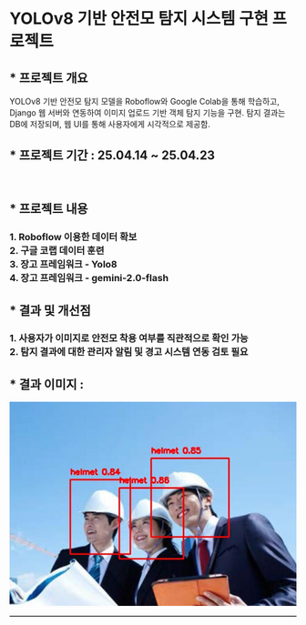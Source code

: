 <h1> YOLOv8 기반 안전모 탐지 시스템 구현 프로젝트 </h1>


<h2>* 프로젝트 개요 <br></h2>
YOLOv8 기반 안전모 탐지 모델을 Roboflow와 Google Colab을 통해 학습하고, Django 웹 서버와 연동하여 이미지 업로드 기반 객체 탐지 기능을 구현. 탐지 결과는 DB에 저장되며, 웹 UI를 통해 사용자에게 시각적으로 제공함.



<h2>* 프로젝트 기간 : 25.04.14 ~ 25.04.23 </h2><br>
<h2>* 프로젝트 내용  </h2>
<h3>
1. Roboflow 이용한 데이터 확보   <br>
2. 구글 코랩 데이터 훈련  <br>
3. 장고 프레임워크 - Yolo8 <br>
4. 장고 프레임워크 - gemini-2.0-flash <br>
 </h3>
<h2>* 결과 및 개선점  </h2>
<h3>
 1. 사용자가 이미지로 안전모 착용 여부를 직관적으로 확인 가능 <br>
 2. 탐지 결과에 대한 관리자 알림 및 경고 시스템 연동 검토 필요
</h3>





<table border=1  width=100%>
<h2>* 결과 이미지 : </h2>
<tr  >
  
   <img src="https://github.com/okyes24/HardHat2/blob/master/static/img/cap2.jpg?raw=true"  /> 
  
</tr>
  


</table>

